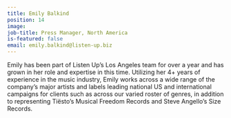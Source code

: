 ```yaml
---
title: Emily Balkind
position: 14
image: 
job-title: Press Manager, North America
is-featured: false
email: emily.balkind@listen-up.biz
---
```


Emily has been part of Listen Up’s Los Angeles team for over a year and has grown in her role and expertise in this time. Utilizing her 4+ years of experience in the music industry, Emily works across a wide range of the company’s major artists and labels leading national US and international campaigns for clients such as across our varied roster of genres, in addition to representing Tiësto’s Musical Freedom Records and Steve Angello’s Size Records.